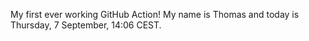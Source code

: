 My first ever working GitHub Action!
My name is Thomas and today is Thursday, 7 September, 14:06 CEST. 
